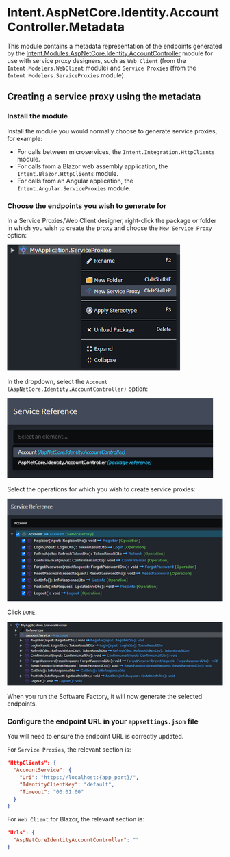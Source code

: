 # Intent.AspNetCore.Identity.AccountController.Metadata

This module contains a metadata representation of the endpoints generated by the [Intent.Modules.AspNetCore.Identity.AccountController](../) module for use with service proxy designers, such as `Web Client` (from the `Intent.Modelers.WebClient` module) and `Service Proxies` (from the `Intent.Modelers.ServiceProxies` module).

## Creating a service proxy using the metadata

### Install the module

Install the module you would normally choose to generate service proxies, for example:

- For calls between microservices, the `Intent.Integration.HttpClients` module.
- For calls from a Blazor web assembly application, the `Intent.Blazor.HttpClients` module.
- For calls from an Angular application, the `Intent.Angular.ServiceProxies` module.

### Choose the endpoints you wish to generate for

In a Service Proxies/Web Client designer, right-click the package or folder in which you wish to create the proxy and choose the `New Service Proxy` option:

![New Service Proxy content menu option](images/00-context-menu-option.png)

In the dropdown, select the `Account (AspNetCore.Identity.AccountController)` option:

![Account option in dropdown menu](images/01-service-reference-account-option.png)

Select the operations for which you wish to create service proxies:

![Available operations for which to generate service proxies](images/02-available-operations.png)

Click `DONE`.

![Selected operations after pressing DONE](images/03-selected-operations.png)

When you run the Software Factory, it will now generate the selected endpoints.

### Configure the endpoint URL in your `appsettings.json` file

You will need to ensure the endpoint URL is correctly updated.

For `Service Proxies`, the relevant section is:

```json
"HttpClients": {
  "AccountService": {
    "Uri": "https://localhost:{app_port}/",
    "IdentityClientKey": "default",
    "Timeout": "00:01:00"
  }
}
```

For `Web Client` for Blazor, the relevant section is:

```json
"Urls": {
  "AspNetCoreIdentityAccountController": ""
}
```
